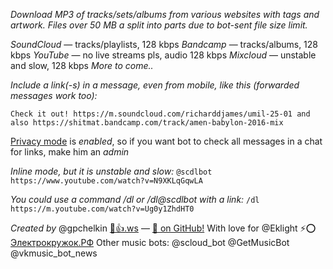*Download MP3 of tracks/sets/albums from various websites with tags and artwork. Files over 50 MB a split into parts due to bot-sent file size limit.*

*SoundCloud* — tracks/playlists, 128 kbps
*Bandcamp* — tracks/albums, 128 kbps
*YouTube* — no live streams pls, audio 128 kbps
*Mixcloud* — unstable and slow, 128 kbps
_More to come.._

*Include a link(-s) in a message, even from mobile, like this (forwarded messages work too):*

`Check it out! https://m.soundcloud.com/richarddjames/umil-25-01 and also https://shitmat.bandcamp.com/track/amen-babylon-2016-mix`

[Privacy mode](https://core.telegram.org/bots#privacy-mode) is _enabled_, so if you want bot to check all messages in a chat for links, make him an _admin_

*Inline mode, but it is unstable and slow:*
`@scdlbot https://www.youtube.com/watch?v=N9XKLqGqwLA`

*You could use a command /dl or /dl@scdlbot with a link:*
`/dl https://m.youtube.com/watch?v=Ug0y1ZhdHT0`

*Created by* @gpchelkin [🐝👍.ws](http://🐝👍.ws/) — [🌟 on GitHub!](https://github.com/gpchelkin/scdlbot)
With love for @Eklight ⚡⭕ [Электрокружок.РФ](http://электрокружок.рф)
Other music bots: @scloud\_bot @GetMusicBot @vkmusic\_bot\_news
